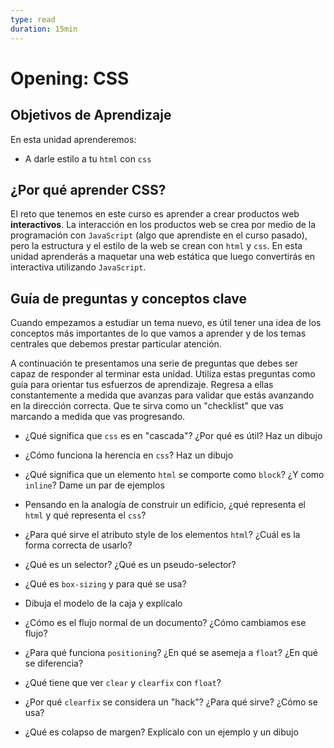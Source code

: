 ```yaml
---
type: read
duration: 15min
---
```


# Opening: CSS

## Objetivos de Aprendizaje

En esta unidad aprenderemos:

- A darle estilo a tu `html` con `css`

## ¿Por qué aprender CSS?

El reto que tenemos en este curso es aprender a crear productos web
**interactivos**. La interacción en los productos web se crea por medio de la
programación con `JavaScript` (algo que aprendiste en el curso pasado), pero la
estructura y el estilo de la web se crean con `html` y `css`. En esta unidad
aprenderás a maquetar una web estática que luego convertirás en
interactiva utilizando `JavaScript`.

## Guía de preguntas y conceptos clave

Cuando empezamos a estudiar un tema nuevo, es útil tener una idea de los
conceptos más importantes de lo que vamos a aprender y de los temas centrales
que debemos prestar particular atención.

A continuación te presentamos una serie de preguntas que debes ser capaz de
responder al terminar esta unidad. Utiliza estas preguntas como guía para
orientar tus esfuerzos de aprendizaje. Regresa a ellas constantemente a
medida que avanzas para validar que estás avanzando en la dirección correcta.
Que te sirva como un "checklist" que vas marcando a medida que vas progresando.

- ¿Qué significa que `css` es en "cascada"? ¿Por qué es útil? Haz un dibujo

- ¿Cómo funciona la herencia en `css`? Haz un dibujo

- ¿Qué significa que un elemento `html` se comporte como `block`? ¿Y como
  `inline`? Dame un par de ejemplos

- Pensando en la analogía de construir un edificio, ¿qué representa el
  `html` y qué representa el `css`?

- ¿Para qué sirve el atributo style de los elementos `html`? ¿Cuál es la
  forma correcta de usarlo?

- ¿Qué es un selector? ¿Qué es un pseudo-selector?

- ¿Qué es `box-sizing` y para qué se usa?

- Dibuja el modelo de la caja y explícalo

- ¿Cómo es el flujo normal de un documento? ¿Cómo cambiamos ese flujo?

- ¿Para qué funciona `positioning`? ¿En qué se asemeja a `float`? ¿En qué se diferencia?

- ¿Qué tiene que ver `clear` y `clearfix` con `float`?

- ¿Por qué `clearfix` se considera un "hack"? ¿Para qué sirve? ¿Cómo se usa?

- ¿Qué es colapso de margen? Explícalo con un ejemplo y un dibujo
